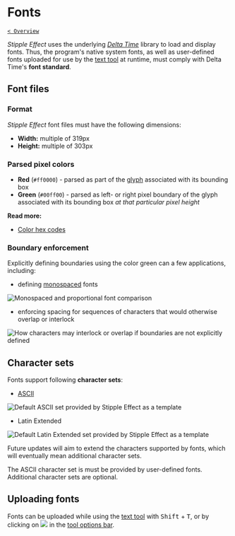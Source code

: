 # Fonts

[`< Overview`](./README.md)

*Stipple Effect* uses the underlying [*Delta Time*](https://github.com/jbunke/delta-time) library to load and display fonts. Thus, the program's native system fonts, as well as user-defined fonts uploaded for use by the [text tool](./text-tool.md) at runtime, must comply with Delta Time's **font standard**.

## Font files

### Format

*Stipple Effect* font files must have the following dimensions:

* **Width:** multiple of 319px
* **Height:** multiple of 303px

### Parsed pixel colors

* **Red** (`#ff0000`) - parsed as part of the [glyph](https://en.wikipedia.org/wiki/Glyph) associated with its bounding box
* **Green** (`#00ff00`) - parsed as left- or right pixel boundary of the glyph associated with its bounding box *at that particular pixel height*

**Read more:**
* [Color hex codes](https://en.wikipedia.org/wiki/Web_colors#Hex_triplet)

### Boundary enforcement

Explicitly defining boundaries using the color green can a few applications, including:

* defining [monospaced](https://en.wikipedia.org/wiki/Monospaced_font) fonts

![Monospaced and proportional font comparison](./assets/theory/monospacing.png "Monospaced and proportional font comparison")

* enforcing spacing for sequences of characters that would otherwise overlap or interlock

![How characters may interlock or overlap if boundaries are not explicitly defined](./assets/theory/spacing.png "How characters may interlock or overlap if boundaries are not explicitly defined")

## Character sets

Fonts support following **character sets**:

* [ASCII](https://en.wikipedia.org/wiki/ASCII#Printable_character_table)

![Default ASCII set provided by Stipple Effect as a template](./assets/theory/ascii.png)

* Latin Extended

![Default Latin Extended set provided by Stipple Effect as a template](./assets/theory/latin-extended.png)

Future updates will aim to extend the characters supported by fonts, which will eventually mean additional character sets.

The ASCII character set is must be provided by user-defined fonts. Additional character sets are optional.

## Uploading fonts

Fonts can be uploaded while using the [text tool](./text-tool.md) with <kbd>Shift</kbd> + <kbd>T</kbd>, or by clicking on ![](https://raw.githubusercontent.com/stipple-effect/stipple-effect/master/res/icons/new_font.png) in the [tool options bar](./interface.md#tool-options).
